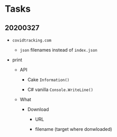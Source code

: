 # Tasks

## 20200327

*   `covidtracking.com`

    *   `json` filenames instead of `index.json`

*   print 

    *   API
    
        *   Cake `Information()`

        *   C# vanilla `Console.WriteLine()`

    *   What
    
        *   Download

            *   URL

            *   filename (target where donwloaded)